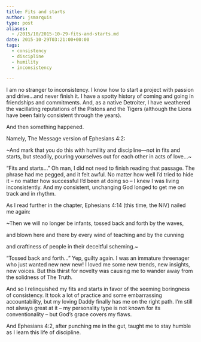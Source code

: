 ```yaml
---
title: Fits and starts
author: jsmarquis
type: post
aliases:
  - /2015/10/2015-10-29-fits-and-starts.md
date: 2015-10-29T03:21:00+00:00
tags:
  - consistency
  - discipline
  - humility
  - inconsistency

---
```

I am no stranger to inconsistency. I know how to start a project with passion and drive&#8230;and never finish it. I have a spotty history of coming and going in friendships and commitments. And, as a native Detroiter, I have weathered the vacillating reputations of the Pistons and the Tigers (although the Lions have been fairly consistent through the years).

And then something happened.

Namely, The Message version of Ephesians 4:2:

~And mark that you do this with humility and discipline—not in fits and starts, but steadily, pouring yourselves out for each other in acts of love&#8230;~

&#8220;Fits and starts&#8230;&#8221; Oh man, I did not need to finish reading that passage. The phrase had me pegged, and it felt awful. No matter how well I&#8217;d tried to hide it &#8211; no matter how successful I&#8217;d been at doing so &#8211; I knew I was living inconsistently. And my consistent, unchanging God longed to get me on track and in rhythm.

As I read further in the chapter, Ephesians 4:14 (this time, the NIV) nailed me again:

~Then we will no longer be infants, tossed back and forth by the waves,

and blown here and there by every wind of teaching and by the cunning

and craftiness of people in their deceitful scheming.~

&#8220;Tossed back and forth&#8230;&#8221; Yep, guilty again. I was an immature threenager who just wanted new new new! I loved me some new trends, new insights, new voices. But this thirst for novelty was causing me to wander away from the solidness of The Truth.

And so I relinquished my fits and starts in favor of the seeming boringness of consistency. It took a lot of practice and some embarrassing accountability, but my loving Daddy finally has me on the right path. I&#8217;m still not always great at it &#8211; my personality type is not known for its conventionality &#8211; but God&#8217;s grace covers my flaws.

And Ephesians 4:2, after punching me in the gut, taught me to stay humble as I learn this life of discipline.